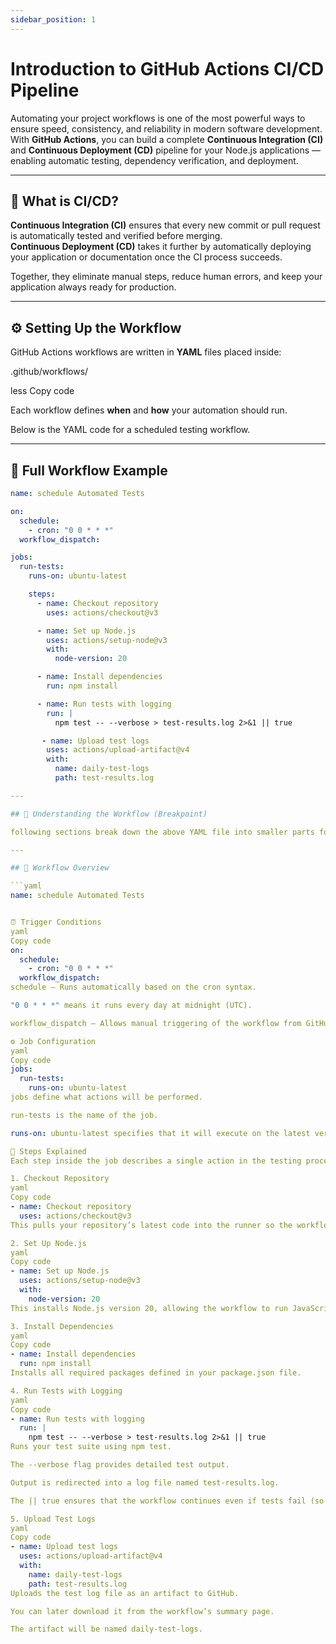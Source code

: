 ```yaml
---
sidebar_position: 1
---
```


# Introduction to GitHub Actions CI/CD Pipeline

Automating your project workflows is one of the most powerful ways to ensure speed, consistency, and reliability in modern software development.  
With **GitHub Actions**, you can build a complete **Continuous Integration (CI)** and **Continuous Deployment (CD)** pipeline for your Node.js applications — enabling automatic testing, dependency verification, and deployment.

---

## 🚀 What is CI/CD?

**Continuous Integration (CI)** ensures that every new commit or pull request is automatically tested and verified before merging.  
**Continuous Deployment (CD)** takes it further by automatically deploying your application or documentation once the CI process succeeds.

Together, they eliminate manual steps, reduce human errors, and keep your application always ready for production.

---

## ⚙️ Setting Up the Workflow

GitHub Actions workflows are written in **YAML** files placed inside:

.github/workflows/

less
Copy code

Each workflow defines **when** and **how** your automation should run.

Below is the YAML code for a scheduled testing workflow.

---

## 🧾 Full Workflow Example

```yaml
name: schedule Automated Tests

on:
  schedule:
    - cron: "0 0 * * *"
  workflow_dispatch:

jobs:
  run-tests:
    runs-on: ubuntu-latest

    steps:
      - name: Checkout repository
        uses: actions/checkout@v3

      - name: Set up Node.js
        uses: actions/setup-node@v3
        with:
          node-version: 20

      - name: Install dependencies
        run: npm install

      - name: Run tests with logging
        run: |
          npm test -- --verbose > test-results.log 2>&1 || true

       - name: Upload test logs
        uses: actions/upload-artifact@v4
        with:
          name: daily-test-logs
          path: test-results.log

---

## 🧭 Understanding the Workflow (Breakpoint)

following sections break down the above YAML file into smaller parts for easier understanding.

---

## 🧩 Workflow Overview

```yaml
name: schedule Automated Tests


⏰ Trigger Conditions
yaml
Copy code
on:
  schedule:
    - cron: "0 0 * * *"
  workflow_dispatch:
schedule — Runs automatically based on the cron syntax.

"0 0 * * *" means it runs every day at midnight (UTC).

workflow_dispatch — Allows manual triggering of the workflow from GitHub’s “Actions” tab.

⚙️ Job Configuration
yaml
Copy code
jobs:
  run-tests:
    runs-on: ubuntu-latest
jobs define what actions will be performed.

run-tests is the name of the job.

runs-on: ubuntu-latest specifies that it will execute on the latest version of Ubuntu Linux.

🔨 Steps Explained
Each step inside the job describes a single action in the testing process.

1. Checkout Repository
yaml
Copy code
- name: Checkout repository
  uses: actions/checkout@v3
This pulls your repository’s latest code into the runner so the workflow can access and test it.

2. Set Up Node.js
yaml
Copy code
- name: Set up Node.js
  uses: actions/setup-node@v3
  with:
    node-version: 20
This installs Node.js version 20, allowing the workflow to run JavaScript/TypeScript code and npm commands.

3. Install Dependencies
yaml
Copy code
- name: Install dependencies
  run: npm install
Installs all required packages defined in your package.json file.

4. Run Tests with Logging
yaml
Copy code
- name: Run tests with logging
  run: |
    npm test -- --verbose > test-results.log 2>&1 || true
Runs your test suite using npm test.

The --verbose flag provides detailed test output.

Output is redirected into a log file named test-results.log.

The || true ensures that the workflow continues even if tests fail (so logs can still be uploaded).

5. Upload Test Logs
yaml
Copy code
- name: Upload test logs
  uses: actions/upload-artifact@v4
  with:
    name: daily-test-logs
    path: test-results.log
Uploads the test log file as an artifact to GitHub.

You can later download it from the workflow’s summary page.

The artifact will be named daily-test-logs.